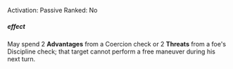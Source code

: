 Activation: Passive
Ranked: No
##### effect
May spend 2 **Advantages** from a Coercion check or
2 **Threats** from a foe's Discipline check; that
target cannot perform a free maneuver
during his next turn.